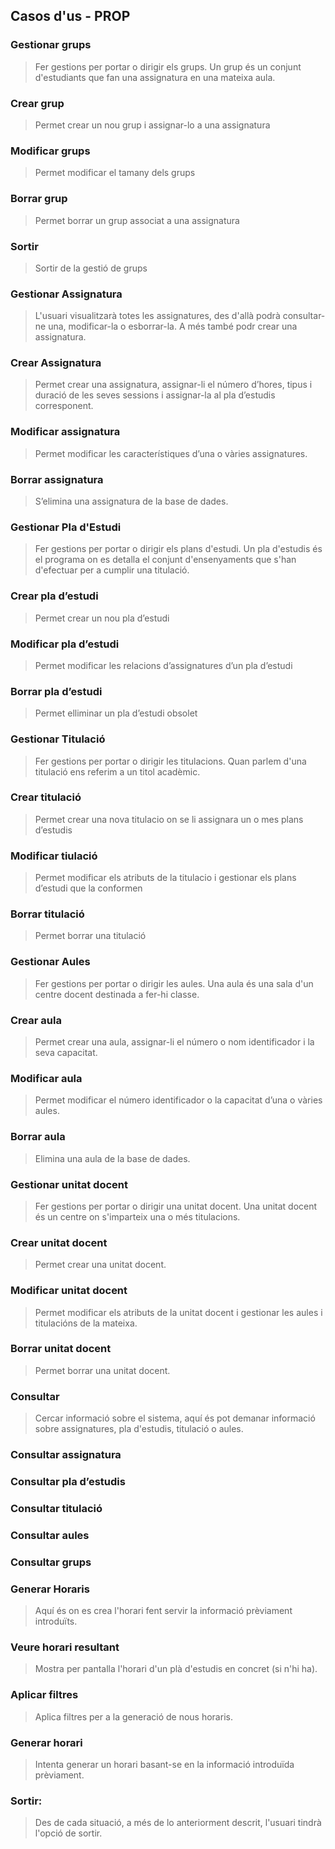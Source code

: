 ## Casos d'us - PROP 

### Gestionar grups
> Fer gestions per portar o dirigir els grups. Un grup és un conjunt d'estudiants que fan una assignatura en una mateixa aula.
### Crear grup
> Permet crear un nou grup i assignar-lo a una assignatura
### Modificar grups
> Permet modificar el tamany dels grups
### Borrar grup
> Permet borrar un grup associat a una assignatura
### Sortir
> Sortir de la gestió de grups

### Gestionar Assignatura
> L'usuari visualitzarà totes les assignatures, des d'allà podrà consultar-ne una, modificar-la o esborrar-la. A més també podr crear una assignatura. 
### Crear Assignatura
> Permet crear una assignatura, assignar-li el número d’hores, tipus i duració de les seves sessions i assignar-la al pla d’estudis corresponent.
### Modificar assignatura
  > Permet modificar les característiques d’una o vàries assignatures.
### Borrar assignatura
  > S’elimina una assignatura de la base de dades.

### Gestionar Pla d'Estudi
> Fer gestions per portar o dirigir els plans d'estudi. Un pla d'estudis és el programa on es detalla el conjunt d'ensenyaments que s'han d'efectuar per a cumplir una titulació.
### Crear pla d’estudi
> Permet crear un nou pla d’estudi
### Modificar pla d’estudi
> Permet modificar les relacions d’assignatures d’un pla d’estudi
### Borrar pla d’estudi
> Permet elliminar un pla d’estudi obsolet


### Gestionar Titulació 
> Fer gestions per portar o dirigir les titulacions. Quan parlem d'una titulació ens referim a un titol acadèmic.
### Crear titulació
> Permet crear una nova titulacio on se li assignara un o mes plans d’estudis
### Modificar tiulació
> Permet modificar els atributs de la titulacio i gestionar els plans d’estudi que la conformen
### Borrar titulació
> Permet borrar una titulació


### Gestionar Aules
> Fer gestions per portar o dirigir les aules. Una aula és una sala d'un centre docent destinada a fer-hi classe.
### Crear aula
> Permet crear una aula, assignar-li el número o nom identificador i la seva capacitat.
###  Modificar aula
> Permet modificar el número identificador o la capacitat d’una o vàries aules.
### Borrar aula
> Elimina una aula de la base de dades.


### Gestionar unitat docent
> Fer gestions per portar o dirigir una unitat docent. Una unitat docent és un centre on s'imparteix una o més titulacions. 
### Crear unitat docent 
> Permet crear una unitat docent.
### Modificar unitat docent
> Permet modificar els atributs de la unitat docent i gestionar les aules i titulacións de la mateixa. 
### Borrar unitat docent
> Permet borrar una unitat docent.

### Consultar
> Cercar informació sobre el sistema, aquí és pot demanar informació sobre assignatures, pla d'estudis, titulació o aules.
###  Consultar assignatura
###  Consultar pla d’estudis
###  Consultar titulació
###  Consultar aules
###  Consultar grups
 

### Generar Horaris
> Aquí és on es crea l'horari fent servir la informació prèviament introduïts.
### Veure horari resultant
> Mostra per pantalla l'horari d'un plà d'estudis en concret (si n'hi ha). 
### Aplicar filtres
> Aplica filtres per a la generació de nous horaris.
### Generar horari
> Intenta generar un horari basant-se en la informació introduïda prèviament. 



### Sortir:
> Des de cada situació, a més de lo anteriorment descrit, l'usuari tindrà l'opció de sortir.

